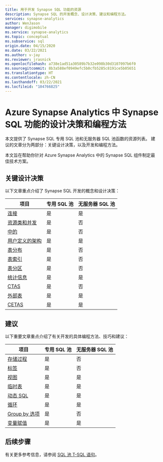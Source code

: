 ```yaml
---
title: 用于开发 Synapse SQL 功能的资源
description: Synapse SQL 的开发概念、设计决策、建议和编程方法。
services: synapse-analytics
author: WenJason
manager: digimobile
ms.service: synapse-analytics
ms.topic: conceptual
ms.subservice: sql
origin.date: 04/15/2020
ms.date: 03/22/2021
ms.author: v-jay
ms.reviewer: jrasnick
ms.openlocfilehash: a738e1ad51a30589b7b32e098b30d3107097b6f0
ms.sourcegitcommit: 8b3a588ef0949efc5b0cfb5285c8191ce5b05651
ms.translationtype: HT
ms.contentlocale: zh-CN
ms.lasthandoff: 03/22/2021
ms.locfileid: "104766825"
---
```

# <a name="design-decisions-and-coding-techniques-for-synapse-sql-features-in-azure-synapse-analytics"></a>Azure Synapse Analytics 中 Synapse SQL 功能的设计决策和编程方法
本文提供了 Synapse SQL 专用 SQL 池和无服务器 SQL 池函数的资源列表。 建议的文章分为两部分：关键设计决策，以及开发和编程方法。

本文旨在帮助你针对 Azure Synapse Analytics 中的 Synapse SQL 组件制定最佳技术方案。

## <a name="key-design-decisions"></a>关键设计决策
以下文章重点介绍了 Synapse SQL 开发的概念和设计决策：

| 项目 | 专用 SQL 池 | 无服务器 SQL 池 |
| ------- | -------- | ------------- |
| [连接](connect-overview.md)                    | 是 | 是 |
| [资源类和并发](../sql-data-warehouse/resource-classes-for-workload-management.md?toc=/synapse-analytics/toc.json&bc=/synapse-analytics/breadcrumb/toc.json) | 是    | 否 |
| [中的](develop-transactions.md)              | 是 | 否 |
| [用户定义的架构](develop-user-defined-schemas.md) | 是 | 是 |
| [表分布](../sql-data-warehouse/sql-data-warehouse-tables-distribute.md?toc=/synapse-analytics/toc.json&bc=/synapse-analytics/breadcrumb/toc.json)                 | 是 | 否 |
| [表索引](../sql-data-warehouse/sql-data-warehouse-tables-index.md?toc=/synapse-analytics/toc.json&bc=/synapse-analytics/breadcrumb/toc.json)                           | 是 | 否 |
| [表分区](../sql-data-warehouse/sql-data-warehouse-tables-partition.md?toc=/synapse-analytics/toc.json&bc=/synapse-analytics/breadcrumb/toc.json)                     | 是 | 否 |
| [统计信息](develop-tables-statistics.md)            | 是 | 是 |
| [CTAS](../sql-data-warehouse/sql-data-warehouse-develop-ctas.md?toc=/synapse-analytics/toc.json&bc=/synapse-analytics/breadcrumb/toc.json)                                             | 是 | 否 |
| [外部表](develop-tables-external-tables.md) | 是 | 是 |
| [CETAS](develop-tables-cetas.md)                     | 是 | 是 |


## <a name="recommendations"></a>建议

以下重要文章重点介绍了有关开发的具体编程方法、技巧和建议：

| 项目 | 专用 SQL 池 | 无服务器 SQL 池 |
| ------- | -------- | ------------- |
| [存储过程](develop-stored-procedures.md)  | 是                | 否                      |
| [标签](develop-label.md)                           | 是                | 否                      |
| [视图](develop-views.md)                             | 是                | 是                     |
| [临时表](develop-tables-temporary.md)       | 是                | 是                     |
| [动态 SQL](develop-dynamic-sql.md)                 | 是                | 是                     |
| [循环](develop-loops.md)                         | 是                | 是                     |
| [Group by 选项](develop-group-by-options.md)       | 是                | 否                      |
| [变量赋值](develop-variable-assignment.md) | 是                | 是                     |

## <a name="next-steps"></a>后续步骤
有关更多参考信息，请参阅 [SQL 池 T-SQL 语句](../sql-data-warehouse/sql-data-warehouse-reference-tsql-statements.md?toc=/synapse-analytics/toc.json&bc=/synapse-analytics/breadcrumb/toc.json)。

